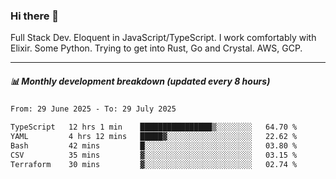 ### Hi there 👋

Full Stack Dev. Eloquent in JavaScript/TypeScript. I work comfortably with Elixir. Some Python. Trying to get into Rust, Go and Crystal. AWS, GCP.

***

##### 📊 Monthly development breakdown (updated every 8 hours)

<!--START_SECTION:waka-->

```txt
From: 29 June 2025 - To: 29 July 2025

TypeScript   12 hrs 1 min    ████████████████▒░░░░░░░░   64.70 %
YAML         4 hrs 12 mins   █████▓░░░░░░░░░░░░░░░░░░░   22.62 %
Bash         42 mins         █░░░░░░░░░░░░░░░░░░░░░░░░   03.80 %
CSV          35 mins         ▓░░░░░░░░░░░░░░░░░░░░░░░░   03.15 %
Terraform    30 mins         ▓░░░░░░░░░░░░░░░░░░░░░░░░   02.74 %
```

<!--END_SECTION:waka-->
